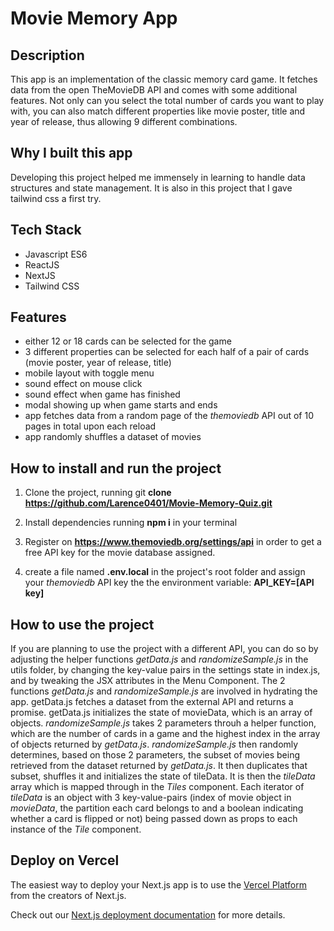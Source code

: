 
# Movie Memory App 

## Description
This app is an implementation of the classic memory card game. It fetches data from the open TheMovieDB API and comes with some additional features. Not only can you select the total number of cards you want to play with, you can also match different properties like movie poster, title and year of release, thus allowing 9 different combinations. 

## Why I built this app
Developing this project helped me immensely in learning to handle data structures and state management. It is also in this project that I gave tailwind css a first try. 

## Tech Stack
- Javascript ES6
- ReactJS
- NextJS
- Tailwind CSS

## Features
- either 12 or 18 cards can be selected for the game
- 3 different properties can be selected for each half of a pair of cards (movie poster, year of release, title)
- mobile layout with toggle menu
- sound effect on mouse click
- sound effect when game has finished
- modal showing up when game starts and ends
- app fetches data from a random page of the *themoviedb* API out of 10 pages in total upon each reload
- app randomly shuffles a dataset of movies

## How to install and run the project

1) Clone the project, running git **clone https://github.com/Larence0401/Movie-Memory-Quiz.git**

2) Install dependencies running **npm i** in your terminal

3) Register on **https://www.themoviedb.org/settings/api** in order to get a free API key for the movie database assigned.

4) create a file named **.env.local** in the project's root folder and assign your *themoviedb* API key the the environment variable: **API_KEY=[API key]**

## How to use the project

If you are planning to use the project with a different API, you can do so by adjusting the helper functions *getData.js* and *randomizeSample.js* in the utils folder, by changing the key-value pairs in the settings state  in index.js, and by tweaking the JSX attributes in the Menu Component.
The 2 functions *getData.js* and *randomizeSample.js* are involved in hydrating the app. getData.js fetches a dataset from the external API and returns a promise. getData.js initializes the state of movieData, which is an array of objects.
*randomizeSample.js* takes 2 parameters throuh a helper function, which are the number of cards in a game and the highest index in the array of objects returned by *getData.js*.
*randomizeSample.js* then randomly determines, based on those 2 parameters, the subset of movies being retrieved from the dataset returned by *getData.js*. It then duplicates that subset, shuffles it and initializes the state of tileData. It is then the *tileData* array which is mapped through in the *Tiles* component. Each iterator of *tileData* is an object with 3 key-value-pairs (index of movie object in *movieData*, the partition each card belongs to and a boolean indicating whether a card is flipped or not) being passed down as props to each instance of the *Tile* component.  

## Deploy on Vercel

The easiest way to deploy your Next.js app is to use the [Vercel Platform](https://vercel.com/new?utm_medium=default-template&filter=next.js&utm_source=create-next-app&utm_campaign=create-next-app-readme) from the creators of Next.js.

Check out our [Next.js deployment documentation](https://nextjs.org/docs/deployment) for more details.
